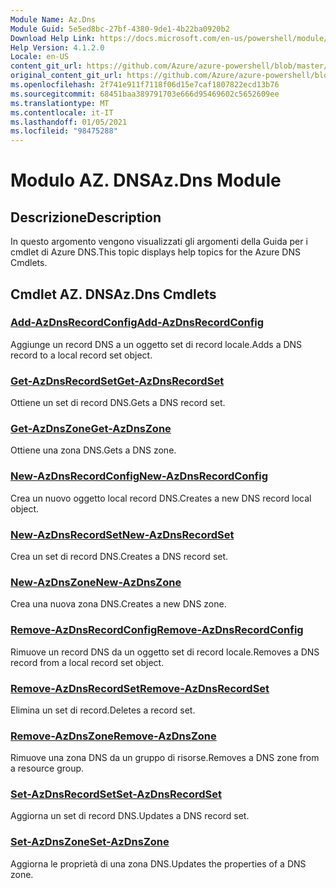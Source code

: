 ```yaml
---
Module Name: Az.Dns
Module Guid: 5e5ed8bc-27bf-4380-9de1-4b22ba0920b2
Download Help Link: https://docs.microsoft.com/en-us/powershell/module/az.dns
Help Version: 4.1.2.0
Locale: en-US
content_git_url: https://github.com/Azure/azure-powershell/blob/master/src/Dns/Dns/help/Az.DNS.md
original_content_git_url: https://github.com/Azure/azure-powershell/blob/master/src/Dns/Dns/help/Az.DNS.md
ms.openlocfilehash: 2f741e911f7118f06d15e7caf1807822ecd13b76
ms.sourcegitcommit: 68451baa389791703e666d95469602c5652609ee
ms.translationtype: MT
ms.contentlocale: it-IT
ms.lasthandoff: 01/05/2021
ms.locfileid: "98475288"
---
```

# <span data-ttu-id="fa120-101">Modulo AZ. DNS</span><span class="sxs-lookup"><span data-stu-id="fa120-101">Az.Dns Module</span></span>
## <span data-ttu-id="fa120-102">Descrizione</span><span class="sxs-lookup"><span data-stu-id="fa120-102">Description</span></span>
<span data-ttu-id="fa120-103">In questo argomento vengono visualizzati gli argomenti della Guida per i cmdlet di Azure DNS.</span><span class="sxs-lookup"><span data-stu-id="fa120-103">This topic displays help topics for the Azure DNS Cmdlets.</span></span>

## <span data-ttu-id="fa120-104">Cmdlet AZ. DNS</span><span class="sxs-lookup"><span data-stu-id="fa120-104">Az.Dns Cmdlets</span></span>
### [<span data-ttu-id="fa120-105">Add-AzDnsRecordConfig</span><span class="sxs-lookup"><span data-stu-id="fa120-105">Add-AzDnsRecordConfig</span></span>](Add-AzDnsRecordConfig.md)
<span data-ttu-id="fa120-106">Aggiunge un record DNS a un oggetto set di record locale.</span><span class="sxs-lookup"><span data-stu-id="fa120-106">Adds a DNS record to a local record set object.</span></span>

### [<span data-ttu-id="fa120-107">Get-AzDnsRecordSet</span><span class="sxs-lookup"><span data-stu-id="fa120-107">Get-AzDnsRecordSet</span></span>](Get-AzDnsRecordSet.md)
<span data-ttu-id="fa120-108">Ottiene un set di record DNS.</span><span class="sxs-lookup"><span data-stu-id="fa120-108">Gets a DNS record set.</span></span>

### [<span data-ttu-id="fa120-109">Get-AzDnsZone</span><span class="sxs-lookup"><span data-stu-id="fa120-109">Get-AzDnsZone</span></span>](Get-AzDnsZone.md)
<span data-ttu-id="fa120-110">Ottiene una zona DNS.</span><span class="sxs-lookup"><span data-stu-id="fa120-110">Gets a DNS zone.</span></span>

### [<span data-ttu-id="fa120-111">New-AzDnsRecordConfig</span><span class="sxs-lookup"><span data-stu-id="fa120-111">New-AzDnsRecordConfig</span></span>](New-AzDnsRecordConfig.md)
<span data-ttu-id="fa120-112">Crea un nuovo oggetto local record DNS.</span><span class="sxs-lookup"><span data-stu-id="fa120-112">Creates a new DNS record local object.</span></span>

### [<span data-ttu-id="fa120-113">New-AzDnsRecordSet</span><span class="sxs-lookup"><span data-stu-id="fa120-113">New-AzDnsRecordSet</span></span>](New-AzDnsRecordSet.md)
<span data-ttu-id="fa120-114">Crea un set di record DNS.</span><span class="sxs-lookup"><span data-stu-id="fa120-114">Creates a DNS record set.</span></span>

### [<span data-ttu-id="fa120-115">New-AzDnsZone</span><span class="sxs-lookup"><span data-stu-id="fa120-115">New-AzDnsZone</span></span>](New-AzDnsZone.md)
<span data-ttu-id="fa120-116">Crea una nuova zona DNS.</span><span class="sxs-lookup"><span data-stu-id="fa120-116">Creates a new DNS zone.</span></span>

### [<span data-ttu-id="fa120-117">Remove-AzDnsRecordConfig</span><span class="sxs-lookup"><span data-stu-id="fa120-117">Remove-AzDnsRecordConfig</span></span>](Remove-AzDnsRecordConfig.md)
<span data-ttu-id="fa120-118">Rimuove un record DNS da un oggetto set di record locale.</span><span class="sxs-lookup"><span data-stu-id="fa120-118">Removes a DNS record from a local record set object.</span></span>

### [<span data-ttu-id="fa120-119">Remove-AzDnsRecordSet</span><span class="sxs-lookup"><span data-stu-id="fa120-119">Remove-AzDnsRecordSet</span></span>](Remove-AzDnsRecordSet.md)
<span data-ttu-id="fa120-120">Elimina un set di record.</span><span class="sxs-lookup"><span data-stu-id="fa120-120">Deletes a record set.</span></span>

### [<span data-ttu-id="fa120-121">Remove-AzDnsZone</span><span class="sxs-lookup"><span data-stu-id="fa120-121">Remove-AzDnsZone</span></span>](Remove-AzDnsZone.md)
<span data-ttu-id="fa120-122">Rimuove una zona DNS da un gruppo di risorse.</span><span class="sxs-lookup"><span data-stu-id="fa120-122">Removes a DNS zone from a resource group.</span></span>

### [<span data-ttu-id="fa120-123">Set-AzDnsRecordSet</span><span class="sxs-lookup"><span data-stu-id="fa120-123">Set-AzDnsRecordSet</span></span>](Set-AzDnsRecordSet.md)
<span data-ttu-id="fa120-124">Aggiorna un set di record DNS.</span><span class="sxs-lookup"><span data-stu-id="fa120-124">Updates a DNS record set.</span></span>

### [<span data-ttu-id="fa120-125">Set-AzDnsZone</span><span class="sxs-lookup"><span data-stu-id="fa120-125">Set-AzDnsZone</span></span>](Set-AzDnsZone.md)
<span data-ttu-id="fa120-126">Aggiorna le proprietà di una zona DNS.</span><span class="sxs-lookup"><span data-stu-id="fa120-126">Updates the properties of a DNS zone.</span></span>

